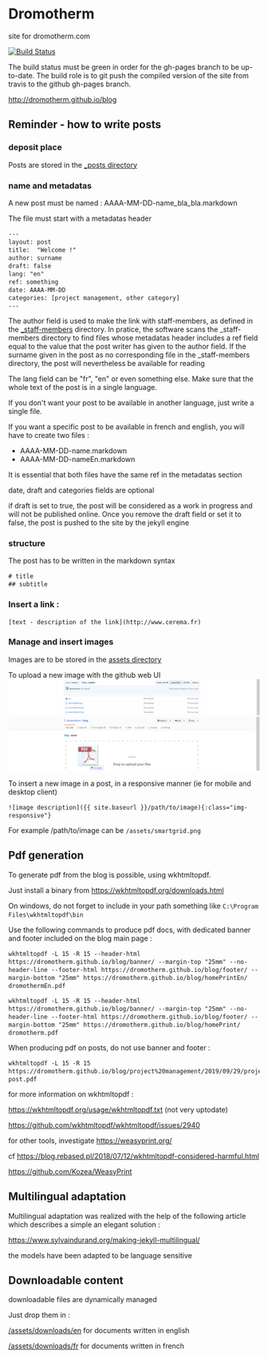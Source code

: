 # Dromotherm

site for dromotherm.com

[![Build Status](https://travis-ci.org/dromotherm/blog.svg?branch=master)](https://travis-ci.org/dromotherm/blog)

The build status must be green in order for the gh-pages branch to be up-to-date. 
The build role is to git push the compiled version of the site from travis to the github gh-pages branch.

http://dromotherm.github.io/blog

## Reminder - how to write posts

### deposit place
Posts are stored in the [_posts directory](/_posts)

### name and metadatas
A new post must be named :	AAAA-MM-DD-name_bla_bla.markdown

The file must start with a metadatas header
```
---
layout: post
title:  "Welcome !"
author: surname
draft: false
lang: "en"
ref: something
date: AAAA-MM-DD
categories: [project management, other category]
---
```
The author field is used to make the link with staff-members, as defined in the [_staff-members](/_staff-members) directory. In pratice, the software scans the _staff-members directory to find files whose metadatas header includes a ref field equal to the value that the post writer has given to the author field. 
If the surname given in the post as no corresponding file in the _staff-members directory, the post will nevertheless be available for reading

The lang field can be "fr", "en" or even something else. Make sure that the whole text of the post is in a single language.

If you don't want your post to be available in another language, just write a single file.

If you want a specific post to be available in french and english, you will have to create two files : 
- AAAA-MM-DD-name.markdown
- AAAA-MM-DD-nameEn.markdown
 
It is essential that both files have the same ref in the metadatas section 

date, draft and categories fields are optional

if draft is set to true, the post will be considered as a work in progress and will not be published online. Once you remove the draft field or set it to false, the post is pushed to the site by the jekyll engine

### structure

The post has to be written in the markdown syntax

```
# title
## subtitle
```

### Insert a link :
```
[text - description of the link](http://www.cerema.fr)
```

### Manage and insert images

Images are to be stored in the [assets directory](/assets)

To upload a new image with the github web UI
![upload new image via UI 1](/assets/doc/upload_illustration_1.png)
![upload new image via UI 2](/assets/doc/upload_illustration_2.png)

To insert a new image in a post, in a responsive manner (ie for mobile and desktop client)
```
![image description]({{ site.baseurl }}/path/to/image){:class="img-responsive"} 
```
For example /path/to/image can be `/assets/smartgrid.png`


## Pdf generation

To generate pdf from the blog is possible, using wkhtmltopdf.

Just install a binary from https://wkhtmltopdf.org/downloads.html

On windows, do not forget to include in your path something like `C:\Program Files\wkhtmltopdf\bin`

Use the following commands to produce pdf docs, with dedicated banner and footer included on the blog main page :

```
wkhtmltopdf -L 15 -R 15 --header-html https://dromotherm.github.io/blog/banner/ --margin-top "25mm" --no-header-line --footer-html https://dromotherm.github.io/blog/footer/ --margin-bottom "25mm" https://dromotherm.github.io/blog/homePrintEn/ dromothermEn.pdf
```

```
wkhtmltopdf -L 15 -R 15 --header-html https://dromotherm.github.io/blog/banner/ --margin-top "25mm" --no-header-line --footer-html https://dromotherm.github.io/blog/footer/ --margin-bottom "25mm" https://dromotherm.github.io/blog/homePrint/ dromotherm.pdf
```

When producing pdf on posts, do not use banner and footer :
```
wkhtmltopdf -L 15 -R 15 https://dromotherm.github.io/blog/project%20management/2019/09/29/project_kickoff.html post.pdf
```

for more information on wkhtmltopdf :

https://wkhtmltopdf.org/usage/wkhtmltopdf.txt (not very uptodate)

https://github.com/wkhtmltopdf/wkhtmltopdf/issues/2940

for other tools, investigate https://weasyprint.org/

cf https://blog.rebased.pl/2018/07/12/wkhtmltopdf-considered-harmful.html

https://github.com/Kozea/WeasyPrint

## Multilingual adaptation

Multilingual adaptation was realized with the help of the following article which describes a simple an elegant solution :

https://www.sylvaindurand.org/making-jekyll-multilingual/

the models have been adapted to be language sensitive

## Downloadable content

downloadable files are dynamically managed

Just drop them in :

[/assets/downloads/en](/assets/downloads/en) for documents written in english

[/assets/downloads/fr](/assets/downloads/fr) for documents written in french
